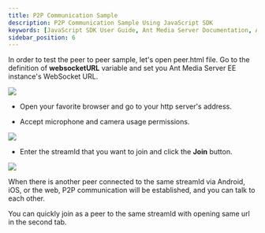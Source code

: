 ```yaml
---
title: P2P Communication Sample
description: P2P Communication Sample Using JavaScript SDK 
keywords: [JavaScript SDK User Guide, Ant Media Server Documentation, Ant Media Server Tutorials]
sidebar_position: 6
---
```


In order to test the peer to peer sample, let's open peer.html file. Go to the definition of **websocketURL** variable and set you Ant Media Server EE instance's WebSocket URL.

![](@site/static/img/sdk-integration/javascript-sdk/edit-websocket-url-peer-sample.png)

 - Open your favorite browser and go to your http server's address.

 - Accept microphone and camera usage permissions.

![](@site/static/img/sdk-integration/javascript-sdk/accept-mic-cam-permissions-peer.png)

 - Enter the streamId that you want to join and click the **Join** button.

![](@site/static/img/sdk-integration/javascript-sdk/peer-sample.png)

When there is another peer connected to the same streamId via Android, iOS, or the web, P2P communication will be established, and you can talk to each other.

You can quickly join as a peer to the same streamId with opening same url in the second tab.